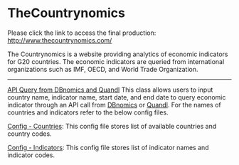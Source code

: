 # TheCountrynomics
Please click the link to access the final production: http://www.thecountrynomics.com/

The Countrynomics is a website providing analytics of economic indicators for G20 countries. The economic indicators are queried from international organizations such as IMF, OECD, and World Trade Organization.
______________________________________________________________________________________________________________________________________

[API Query from DBnomics and Quandl](https://github.com/sh2nam/TheCountrynomics/blob/master/mysite/applications/derivatives/project_code/Downlaod_Dbnomics_API_Data.py)
This class allows users to input country name, indicator name, start date, and end date to query economic indicator through an API call from [DBnomics](https://db.nomics.world/) or [Quandl](https://www.quandl.com/). For the names of countries and indicators refer to the below config files.





[Config - Countries](https://github.com/sh2nam/TheCountrynomics/blob/master/mysite/applications/derivatives/project_code/config_country.yaml): This config file stores list of available countries and country codes. 

[Config - Indicators](https://github.com/sh2nam/TheCountrynomics/blob/master/mysite/applications/derivatives/project_code/config_indicator.yaml): This config file stores list of indicator names and indicator codes.

